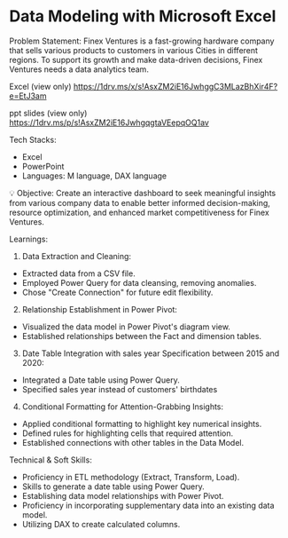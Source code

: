 # Data Modeling with Microsoft Excel

Problem Statement:
Finex Ventures is a fast-growing hardware company that sells various products to customers in various Cities
in different regions. To support its growth and make data-driven decisions, Finex Ventures needs a data analytics team.

Excel (view only)
https://1drv.ms/x/s!AsxZM2iE16JwhggC3MLazBhXir4F?e=EtJ3am

ppt slides (view only)
https://1drv.ms/p/s!AsxZM2iE16JwhgqgtaVEepqOQ1av

Tech Stacks:

- Excel
- PowerPoint
-  Languages: M language, DAX language


💡 Objective: Create an interactive dashboard to seek meaningful insights
from various company data to enable better informed decision-making, resource optimization, 
and enhanced market competitiveness for Finex Ventures.

Learnings:

1. Data Extraction and Cleaning:
- Extracted data from a CSV file.
- Employed Power Query for data cleansing, removing anomalies.
- Chose "Create Connection" for future edit flexibility.

2. Relationship Establishment in Power Pivot:
- Visualized the data model in Power Pivot's diagram view.
- Established relationships between the Fact and dimension tables.

3. Date Table Integration with sales year Specification between 2015 and 2020:
- Integrated a Date table using Power Query.
- Specified sales year instead of customers' birthdates

4. Conditional Formatting for Attention-Grabbing Insights:
- Applied conditional formatting to highlight key numerical insights.
- Defined rules for highlighting cells that required attention.
- Established connections with other tables in the Data Model.

Technical & Soft Skills:

- Proficiency in ETL methodology (Extract, Transform, Load).
- Skills to generate a date table using Power Query.
- Establishing data model relationships with Power Pivot.
- Proficiency in incorporating supplementary data into an existing data model.
- Utilizing DAX to create calculated columns.
